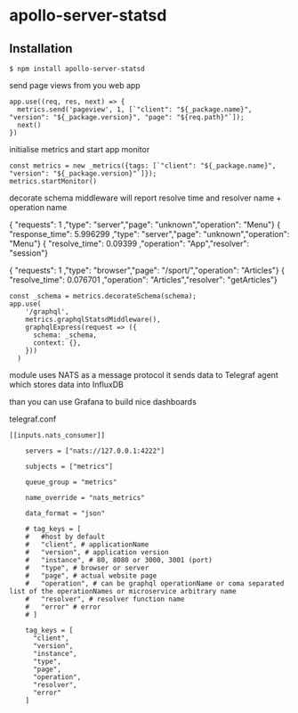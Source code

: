 # apollo-server-statsd

## Installation

```
$ npm install apollo-server-statsd

```

send page views from you web app
```
app.use((req, res, next) => {
  metrics.send('pageview', 1, [`"client": "${_package.name}", "version": "${_package.version}", "page": "${req.path}"`]);
  next()
})

```

initialise metrics and start app monitor
```
const metrics = new _metrics({tags: [`"client": "${_package.name}", "version": "${_package.version}"`]});
metrics.startMonitor()

```

decorate schema
middleware will report resolve time and resolver name + operation name

{ "requests": 1 ,"type": "server","page": "unknown","operation": "Menu"}
{ "response_time": 5.996299 ,"type": "server","page": "unknown","operation": "Menu"}
{ "resolve_time": 0.09399 ,"operation": "App","resolver": "session"}

{ "requests": 1 ,"type": "browser","page": "/sport/","operation": "Articles"}
{ "resolve_time": 0.076701 ,"operation": "Articles","resolver": "getArticles"}

```
const _schema = metrics.decorateSchema(schema);
app.use(
    '/graphql',
    metrics.graphqlStatsdMiddleware(),
    graphqlExpress(request => ({
      schema: _schema,
      context: {},
    }))
  )
```

module uses NATS as a message protocol
it sends data to Telegraf agent which stores data into InfluxDB

than you can use Grafana to build nice dashboards

telegraf.conf
```
[[inputs.nats_consumer]]

    servers = ["nats://127.0.0.1:4222"]

    subjects = ["metrics"]

    queue_group = "metrics"

    name_override = "nats_metrics"

    data_format = "json"

    # tag_keys = [
    #   #host by default
    #   "client", # applicationName
    #   "version", # application version
    #   "instance", # 80, 8080 or 3000, 3001 (port)
    #   "type", # browser or server
    #   "page", # actual website page
    #   "operation", # can be graphql operationName or coma separated list of the operationNames or microservice arbitrary name
    #   "resolver", # resolver function name
    #   "error" # error
    # ]

    tag_keys = [
      "client",
      "version",
      "instance",
      "type",
      "page", 
      "operation",
      "resolver",
      "error" 
    ]
```